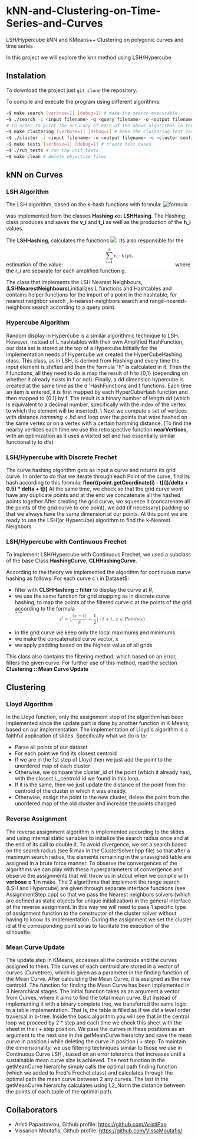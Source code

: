 # kNN-and-Clustering-on-Time-Series-and-Curves
LSH/Hypercube kNN and KMeans++ Clustering on polygonic curves and time series

In this project we will explore the knn method using LSH/Hypercube 

## Instalation
To download the project just `git clone` the repository.

To compile and execute the program using different algorithms:

```bash
~$ make search [verbose=1] [debug=1] # make the search executable
~$ ./search -i <input filename> -q <query filename> -o <output filename> -algorithm [LSH | Hypercube | Frechet] [-metric [discrete | continuous] default is discrete] [-k -L -M -N -probes -delta]
# In order to print the accuracy of each of the above algorithms in the output file you have to type the above commands like this: make search verbose=1
~$ make clustering [verbose=1] [debug=1] # make the clustering test case
~$ ./cluster -i <input filename> -o <output filename> -c <cluster config filename> -update [Mean_Vector | Mean_Curve] -assignment [Classic | LSH | Hypercube | LSH_Frechet] [-silhouette] [-complete] 
~$ make tests [verbose=1] [debug=1] # create test cases
~$ ./run_tests # run the unit tests
~$ make clean # delete objective files
```

## kNN on Curves
### LSH Algorithm
The LSH algorithm, based on the k-hash functions with formula:
![formula](https://render.githubusercontent.com/render/math?math=$h_i(\boldsymbol{p})=%20\frac{\boldsymbol{p}%20\cdot%20\boldsymbol{v_i}%20%2B%20t_i}{w}$)

was implemented  from the classes **Hashing** και **LSHHasing**. The Hashing class produces and saves the **v_i** and **t_i** as well as the production of the  **h_i** values. 

Τhe **LSHHashing**, calculates the functions <img src="https://render.githubusercontent.com/render/math?math=g(\cdot)"/>. Its also responsible for the estimation of the value: 
<img src="misc/photos/LSH.png"> where the r_i are separate for each amplified function g. 
 

The class that implements the LSH Nearest Neighbours, (**LSHNearestNeighbours**),initializes L functions and  Hashtables and contains helper functions  for the import of a point in the hashtable, for nearest neighbor search , k-nearest-neighbors search and range-nearest-neighbors search according to a query point.

### Hypercube Algorithm
Random display in Hypercube is a similar algorithmic technique to LSH. However, instead of L hashtables with their own Amplified HashFunction, our data set is stored at the top of a Hypercube.Initially for the implementation needs of Hypercube we created the HyperCubeHashing class. This class, as in LSH, is derived from Hashing and every time the input element is shifted and then the formula "h" is calculated in it. 
Then the f functions, all they need to do is map the result of h to {0,1} (depending on whether it already exists in f or not). Finally, a dd dimension hypercube is created at the same time as the d 'HashFunctions and f functions. Each time an item is entered, it is first mapped by each HyperCubeHash function and then mapped to {0.1} by f. The result is a binary number of length dd (which is equivalent to a decimal number, specifically with the index of the vertex to which the element will be inserted). \\
Next we compute a set of vertices with distance $hamming <hd$ and loop over the points that were hashed on the same vertex or on a vertex with a certain hamming distance. (To find the nearby vertices each time we use the retrospective function **nearVertices**, with an optimization as it uses a visited set and has essentially similar functionality to dfs)


### LSH/Hypercube with Discrete Frechet
The curve hashing algorithm gets as input a curve and returns its grid curve. In order to do that we iterate through each Point of the curve, find its hash according to this formula: **floor((point.getCoordinate(i) - t[i])/delta + 0.5) * delta + t[i]**
At the same time, we check so that the grid curve wont have any duplicate points and at the end we concatenate all the hashed points together.After creating the grid curve, we squeeze it (concatenate all the points of the grid curve to one point), we add (if necessary) padding so that we always have the same dimension at our points. At this point we are ready to use the LSH(or Hypercube) algorithm to find the k-Nearest Neighbors

### LSH/Hypercube with Continuous Frechet
To implement LSH/Hypercube with Continuous Frechet, we used a subclass of the base Class **HashingCurve**, **CLHHashingCurve**. 

According to the theory we implemented the algorithm for continuous curve hashing as follows: For each curve c \ in Dataset$:
- filter with **CLSHHashing :: filter** to display the curve at $R$,
- we use the same function for grid snapping as in discrete curve hashing, to map the points of the filtered curve c at the points of the grid 
according to the formula <img src="misc/photos/maping.png">
- in the grid curve we keep only the local maximums and minimums
- we make the concatenated curve vector, x
- we apply padding based on the highest value of all grids

This class also contains the filtering method, which based on an error, filters the given curve. For further use of this method, read the section **Clustering :: Mean Curve Update**

## Clustering

### Lloyd Algorithm 
In the Lloyd function, only the assignment step of the algorithm has been implemented since the update part is done by another function in K-Means, based on our implementation.
The implementation of Lloyd's algorithm is a faithful application of slides. Specifically what we do is to:
- Parse all points of our dataset
- For each point we find its closest centroid
- If we are in the 1st step of Lloyd then we just add the point to the unordered map of each cluster
- Otherwise, we compare the cluster_id of the point (which it already has), with the closest \ _centroid id we found in this loop.
- If it is the same, then we just update the distance of the point from the centroid of the cluster in which it was already.
 - Otherwise, assign the point to the new cluster, delete the point from the unordered map of the old cluster and increase the points changed
### Reverse Assignment
The reverse assignment algorithm is implemented according to the slides and using internal static variables to initialize the search radius once and at the end of its call to double it. To avoid divergence, we set a search based on the search radius (see R max in the ClusterSolver.hpp file) so that after a maximum search radius, the elements remaining in the unassigned table are assigned in a brute force manner. To observe the convergences of the algorithms we can play with these hyperparameters of convergence and observe the assignments that will throw us in stdout when we compile with **verbose = 1** in make.
The 2 algorithms that implement the range search (LSH and Hypercube) are given through separate interface functions (see AssignmentStep.cpp) so that we pass the Nearest neighbors solvers (which are defined as static objects for unique initialization) in the general interface of the reverse assignment. In this way we will need to pass 1 specific type of assignment function to the constructor of the cluster solver without having to know its implementation. 
During the assignment we set the cluster id at the corresponding point so as to facilitate the execution of the silhouette.
### Mean Curve Update
The update step in KMeans, accesses all the centroids and the curves assigned to them. The curves of each centroid are stored in a vector of curves (Curvetree), which is given as a parameter in the finding function of the Mean Curve. After calculating the Mean Curve, it is assigned as the new centroid.
The function for finding the Mean Curve has been implemented in 3 hierarchical stages. The initial function takes as an argument a vector from Curves, where it aims to find the total mean curve. But instead of implementing it with a binary complete tree, we transferred the same logic to a table implementation. That is, the table is filled as if we did a level order traversal in b-tree. Inside the basic algorithm you will see that in the central loop we proceed by 2 * step and each time we check this sheet with the sheet in the i + step position.
We pass the curves in these positions as an argument to the next one in the getMeanCurve hierarchy and save the mean curve in position i while deleting the curve in position i + step. To maintain the dimensionality, we use filtering techniques similar to those we use in Continuous Curve LSH , based on an error tolerance that increases until a sustainable mean curve size is achieved.
The next function in the getMeanCurve hierarchy simply calls the optimal path finding function (which we added to Fred's Frechet class) and calculates through the optimal path the mean curve between 2 any curves.
The last in the getMeanCurve hierarchy calculates using L2_Norm the distance between the points of each tuple of the optimal path.


## Collaborators
- Aristi Papastavrou, Github profile: https://github.com/AristiPap
- Vissarion Moutafis, Github profile: https://github.com/VissaMoutafis/

